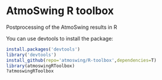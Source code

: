 # AtmoSwing R toolbox
Postprocessing of the AtmoSwing results in R

You can use devtools to install the package:

```r
install.packages('devtools')
library('devtools')
install_github(repo='atmoswing/R-toolbox',dependencies=T)
library(atmoswingRToolbox)
?atmoswingRToolbox
```
